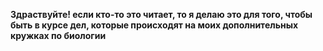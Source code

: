 **Здраствуйте! если кто-то это читает,
то  я делаю это для того,
чтобы быть в курсе дел,
которые происходят на моих дополнительных кружках по биологии**
